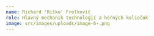 ```yaml
---
name: Richard 'Riško' Frolkovič
role: Hlavný mechanik technologií a herných koliečok
image: src/images/uploads/image-6-.png
---
```

